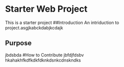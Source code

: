 # Starter Web Project
This is a starter project
##Introduction
An intriduction to project.asgjkabckdabjkcdajk
## Purpose
jbdsbda
#How to Contribute
jbfdjfdsbv
hkahakhfkdfkdkfdknkdsnkcdnskndks